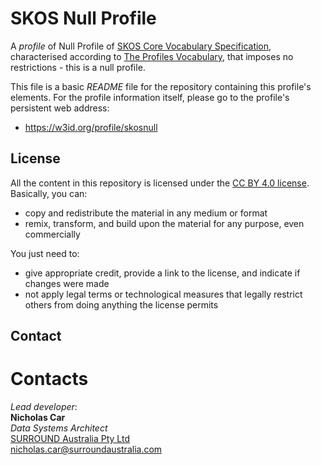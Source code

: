 # SKOS Null Profile

A *profile* of Null Profile of [SKOS Core Vocabulary Specification](https://www.w3.org/TR/swbp-skos-core-spec/), characterised according to [The Profiles Vocabulary](https://www.w3.org/TR/dx-prof/),  that imposes no restrictions - this is a null profile.

This file is a basic *README* file for the repository containing this profile's elements. For the profile information itself, please go to the profile's persistent web address:

* <https://w3id.org/profile/skosnull>


## License
All the content in this repository is licensed under the [CC BY 4.0 license](https://creativecommons.org/licenses/by/4.0/). Basically, you can:

* copy and redistribute the material in any medium or format 
* remix, transform, and build upon the material for any purpose, even commercially

You just need to:

* give appropriate credit, provide a link to the license, and indicate if changes were made
* not apply legal terms or technological measures that legally restrict others from doing anything the license permits


## Contact
# Contacts
*Lead developer*:  
**Nicholas Car**  
*Data Systems Architect*  
[SURROUND Australia Pty Ltd](http://surroundaustralia.com)  
<nicholas.car@surroundaustralia.com>
